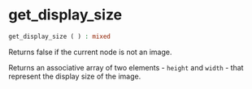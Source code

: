 # get_display_size

```php
get_display_size ( ) : mixed
```

Returns false if the current node is not an image.

Returns an associative array of two elements - `height` and `width` - that represent the display size of the image.